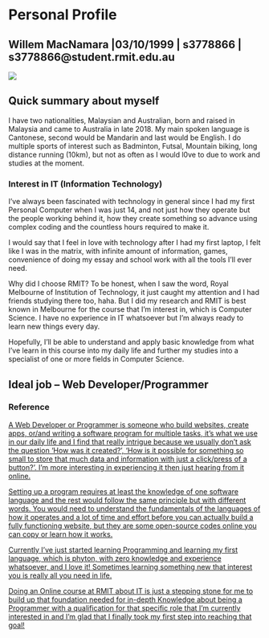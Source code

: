 <html>
<head></head>
<body>
<h1>Personal Profile</h1>
<h2>Willem MacNamara |03/10/1999 | s3778866 | s3778866@student.rmit.edu.au</h2>
<img src="![ss](https://user-images.githubusercontent.com/119556360/207021458-05651a38-ecb6-4950-a8f6-cb691247162c.jpg)
">
<h2>Quick summary about myself</h2>
<p>I have two nationalities, Malaysian and Australian, born and raised in Malaysia and came to Australia in late 2018. My main spoken language is Cantonese, second would be Mandarin and last would be English. I do multiple sports of interest such as Badminton, Futsal, Mountain biking, long distance running (10km), but not as often as I would l0ve to due to work and studies at the moment.</p>
<h3>Interest in IT (Information Technology)</h3>
<p>I’ve always been fascinated with technology in general since I had my first Personal Computer when I was just 14, and not just how they operate but the people working behind it, how they create something so advance using complex coding and the countless hours required to make it.</p>
<p>I would say that I feel in love with technology after I had my first laptop, I felt like I was in the matrix, with infinite amount of information, games, convenience of doing my essay and school work with all the tools I’ll ever need.</p>
<p>Why did I choose RMIT? To be honest, when I saw the word, Royal Melbourne of Institution of Technology, it just caught my attention and I had friends studying there too, haha. But I did my research and RMIT is best known in Melbourne for the course that I’m interest in, which is Computer Science. I have no experience in IT whatsoever but I’m always ready to learn new things every day.</p>
<p>Hopefully, I’ll be able to understand and apply basic knowledge from what I’ve learn in this course into my daily life and further my studies into a specialist of one or more fields in Computer Science.</p>
<h2>Ideal job – Web Developer/Programmer </h2>
  <h3>Reference<a href="https://www.youtube.com/watch?v=nKIu9yen5nc" target="_blank" here</a></h3>
<p>A Web Developer or Programmer is someone who build websites, create apps, or/and writing a software program for multiple tasks, it’s what we use in our daily life and I find that really intrigue because we usually don’t ask the question ‘How was it created?’, ‘How is it possible for something so small to store that much data and information with just a click/press of a button?’. I’m more interesting in experiencing it then just hearing from it online.</p>
<p>Setting up a program requires at least the knowledge of one software language and the rest would follow the same principle but with different words. You would need to understand the fundamentals of the languages of how it operates and a lot of time and effort before you can actually build a fully functioning website, but they are some open-source codes online you can copy or learn how it works.</p>
<p>Currently I’ve just started learning Programming and learning my first language, which is phyton, with zero knowledge and experience whatsoever, and I love it! Sometimes learning something new that interest you is really all you need in life.</p>
<p>Doing an Online course at RMIT about IT is just a stepping stone for me to build up that foundation needed for in-depth Knowledge about being a Programmer with a qualification for that specific role that I’m currently interested in and I’m glad that I finally took my first step into reaching that goal!</p>
</body>
</html>
